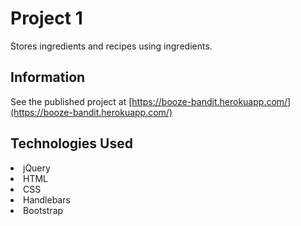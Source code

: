 # Project 1

Stores ingredients and recipes using ingredients. 

## Information

See the published project at [https://booze-bandit.herokuapp.com/](https://booze-bandit.herokuapp.com/)

## Technologies Used

<li> jQuery </li>
<li> HTML </li>
<li> CSS </li>
<li> Handlebars </li>
<li> Bootstrap </li>

